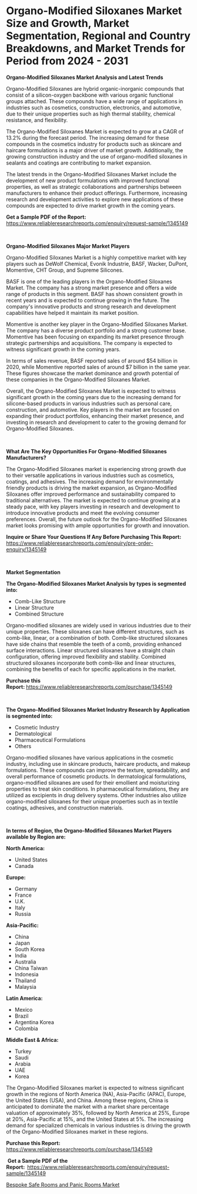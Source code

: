 <p><h1>Organo-Modified Siloxanes Market Size and Growth, Market Segmentation, Regional and Country Breakdowns, and Market Trends for Period from 2024 -  2031</h1></p><p><strong>Organo-Modified Siloxanes Market Analysis and Latest Trends</strong></p>
<p><p>Organo-Modified Siloxanes are hybrid organic-inorganic compounds that consist of a silicon-oxygen backbone with various organic functional groups attached. These compounds have a wide range of applications in industries such as cosmetics, construction, electronics, and automotive, due to their unique properties such as high thermal stability, chemical resistance, and flexibility.</p><p>The Organo-Modified Siloxanes Market is expected to grow at a CAGR of 13.2% during the forecast period. The increasing demand for these compounds in the cosmetics industry for products such as skincare and haircare formulations is a major driver of market growth. Additionally, the growing construction industry and the use of organo-modified siloxanes in sealants and coatings are contributing to market expansion.</p><p>The latest trends in the Organo-Modified Siloxanes Market include the development of new product formulations with improved functional properties, as well as strategic collaborations and partnerships between manufacturers to enhance their product offerings. Furthermore, increasing research and development activities to explore new applications of these compounds are expected to drive market growth in the coming years.</p></p>
<p><strong>Get a Sample PDF of the Report:&nbsp;</strong> <a href="https://www.reliableresearchreports.com/enquiry/request-sample/1345149">https://www.reliableresearchreports.com/enquiry/request-sample/1345149</a></p>
<p>&nbsp;</p>
<p><strong>Organo-Modified Siloxanes Major Market Players</strong></p>
<p><p>Organo-Modified Siloxanes Market is a highly competitive market with key players such as DeWolf Chemical, Evonik Industrie, BASF, Wacker, DuPont, Momentive, CHT Group, and Supreme Silicones.</p><p>BASF is one of the leading players in the Organo-Modified Siloxanes Market. The company has a strong market presence and offers a wide range of products in this segment. BASF has shown consistent growth in recent years and is expected to continue growing in the future. The company's innovative products and strong research and development capabilities have helped it maintain its market position.</p><p>Momentive is another key player in the Organo-Modified Siloxanes Market. The company has a diverse product portfolio and a strong customer base. Momentive has been focusing on expanding its market presence through strategic partnerships and acquisitions. The company is expected to witness significant growth in the coming years.</p><p>In terms of sales revenue, BASF reported sales of around $54 billion in 2020, while Momentive reported sales of around $7 billion in the same year. These figures showcase the market dominance and growth potential of these companies in the Organo-Modified Siloxanes Market.</p><p>Overall, the Organo-Modified Siloxanes Market is expected to witness significant growth in the coming years due to the increasing demand for silicone-based products in various industries such as personal care, construction, and automotive. Key players in the market are focused on expanding their product portfolios, enhancing their market presence, and investing in research and development to cater to the growing demand for Organo-Modified Siloxanes.</p></p>
<p>&nbsp;</p>
<p><strong>What Are The Key Opportunities For Organo-Modified Siloxanes Manufacturers?</strong></p>
<p><p>The Organo-Modified Siloxanes market is experiencing strong growth due to their versatile applications in various industries such as cosmetics, coatings, and adhesives. The increasing demand for environmentally friendly products is driving the market expansion, as Organo-Modified Siloxanes offer improved performance and sustainability compared to traditional alternatives. The market is expected to continue growing at a steady pace, with key players investing in research and development to introduce innovative products and meet the evolving consumer preferences. Overall, the future outlook for the Organo-Modified Siloxanes market looks promising with ample opportunities for growth and innovation.</p></p>
<p><strong>Inquire or Share Your Questions If Any Before Purchasing This Report:</strong> <a href="https://www.reliableresearchreports.com/enquiry/pre-order-enquiry/1345149">https://www.reliableresearchreports.com/enquiry/pre-order-enquiry/1345149</a></p>
<p>&nbsp;</p>
<p><strong>Market Segmentation</strong></p>
<p><strong>The Organo-Modified Siloxanes Market Analysis by types is segmented into:</strong></p>
<p><ul><li>Comb-Like Structure</li><li>Linear Structure</li><li>Combined Structure</li></ul></p>
<p><p>Organo-modified siloxanes are widely used in various industries due to their unique properties. These siloxanes can have different structures, such as comb-like, linear, or a combination of both. Comb-like structured siloxanes have side chains that resemble the teeth of a comb, providing enhanced surface interactions. Linear structured siloxanes have a straight chain configuration, offering improved flexibility and stability. Combined structured siloxanes incorporate both comb-like and linear structures, combining the benefits of each for specific applications in the market.</p></p>
<p><strong>Purchase this Report:&nbsp;</strong><a href="https://www.reliableresearchreports.com/purchase/1345149">https://www.reliableresearchreports.com/purchase/1345149</a></p>
<p>&nbsp;</p>
<p><strong>The Organo-Modified Siloxanes Market Industry Research by Application is segmented into:</strong></p>
<p><ul><li>Cosmetic Industry</li><li>Dermatological</li><li>Pharmaceutical Formulations</li><li>Others</li></ul></p>
<p><p>Organo-modified siloxanes have various applications in the cosmetic industry, including use in skincare products, haircare products, and makeup formulations. These compounds can improve the texture, spreadability, and overall performance of cosmetic products. In dermatological formulations, organo-modified siloxanes are used for their emollient and moisturizing properties to treat skin conditions. In pharmaceutical formulations, they are utilized as excipients in drug delivery systems. Other industries also utilize organo-modified siloxanes for their unique properties such as in textile coatings, adhesives, and construction materials.</p></p>
<p>&nbsp;</p>
<p><strong>In terms of Region, the Organo-Modified Siloxanes Market Players available by Region are:</strong></p>
<p>
    <p> <strong> North America: </strong>
        <ul>
            <li>United States</li>
            <li>Canada</li>
        </ul>
        </p> 
    <p> <strong> Europe: </strong>
        <ul>
            <li>Germany</li>
            <li>France</li>
            <li>U.K.</li>
            <li>Italy</li>
            <li>Russia</li>
        </ul>
        </p> 
    <p> <strong> Asia-Pacific: </strong>
        <ul>
            <li>China</li>
            <li>Japan</li>
            <li>South Korea</li>
            <li>India</li>
            <li>Australia</li>
            <li>China Taiwan</li>
            <li>Indonesia</li>
            <li>Thailand</li>
            <li>Malaysia</li>
        </ul>
        </p> 
    <p> <strong> Latin America: </strong>
        <ul>
            <li>Mexico</li>
            <li>Brazil</li>
            <li>Argentina Korea</li>
            <li>Colombia</li>
        </ul>
        </p> 
    <p> <strong> Middle East & Africa: </strong>
        <ul>
            <li>Turkey</li>
            <li>Saudi</li>
            <li>Arabia</li>
            <li>UAE</li>
            <li>Korea</li>
        </ul>
    </p>
    </p>
<p><p>The Organo-Modified Siloxanes market is expected to witness significant growth in the regions of North America (NA), Asia-Pacific (APAC), Europe, the United States (USA), and China. Among these regions, China is anticipated to dominate the market with a market share percentage valuation of approximately 35%, followed by North America at 25%, Europe at 20%, Asia-Pacific at 15%, and the United States at 5%. The increasing demand for specialized chemicals in various industries is driving the growth of the Organo-Modified Siloxanes market in these regions.</p></p>
<p><strong>Purchase this Report: </strong><a href="https://www.reliableresearchreports.com/purchase/1345149">https://www.reliableresearchreports.com/purchase/1345149</a></p>
<p>&nbsp;<strong>Get a Sample PDF of the Report:&nbsp;&nbsp;</strong><a href="https://www.reliableresearchreports.com/enquiry/request-sample/1345149">https://www.reliableresearchreports.com/enquiry/request-sample/1345149</a></p>
<p><strong></strong></p>
<p><p><a href="https://noble-drawer-34c.notion.site/Bespoke-Safe-Rooms-and-Panic-Rooms-Market-Size-Focuses-on-Market-Dynamics-In-Depth-Analysis-and-Fut-5d34efe1180c4b9c82a004d86cf4d4d6">Bespoke Safe Rooms and Panic Rooms Market</a></p></p>